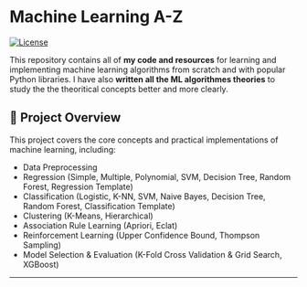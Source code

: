 # Machine Learning A-Z

[![License](https://img.shields.io/badge/License-Apache_2.0-blue.svg)](https://opensource.org/licenses/Apache-2.0)

This repository contains all of **my code and resources** for learning and implementing machine learning algorithms from scratch and with popular Python libraries.
I have also **written all the ML algorithmes theories** to study the the theoritical concepts better and more clearly.

## 📌 Project Overview

This project covers the core concepts and practical implementations of machine learning, including:

- Data Preprocessing
- Regression (Simple, Multiple, Polynomial, SVM, Decision Tree, Random Forest, Regression Template)
- Classification (Logistic, K-NN, SVM, Naive Bayes, Decision Tree, Random Forest, Classification Template)
- Clustering (K-Means, Hierarchical)
- Association Rule Learning (Apriori, Eclat)
- Reinforcement Learning (Upper Confidence Bound, Thompson Sampling)
- Model Selection & Evaluation (K-Fold Cross Validation & Grid Search, XGBoost)

---


